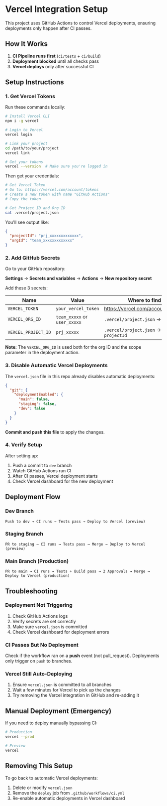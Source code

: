 # Vercel Integration Setup

This project uses GitHub Actions to control Vercel deployments, ensuring deployments only happen after CI passes.

## How It Works

1. **CI Pipeline runs first** (`ci/tests` + `ci/build`)
2. **Deployment blocked** until all checks pass
3. **Vercel deploys** only after successful CI

## Setup Instructions

### 1. Get Vercel Tokens

Run these commands locally:

```bash
# Install Vercel CLI
npm i -g vercel

# Login to Vercel
vercel login

# Link your project
cd /path/to/your/project
vercel link

# Get your tokens
vercel --version  # Make sure you're logged in
```

Then get your credentials:

```bash
# Get Vercel Token
# Go to: https://vercel.com/account/tokens
# Create a new token with name "GitHub Actions"
# Copy the token

# Get Project ID and Org ID
cat .vercel/project.json
```

You'll see output like:
```json
{
  "projectId": "prj_xxxxxxxxxxxxx",
  "orgId": "team_xxxxxxxxxxxxx"
}
```

### 2. Add GitHub Secrets

Go to your GitHub repository:

**Settings** → **Secrets and variables** → **Actions** → **New repository secret**

Add these 3 secrets:

| Name | Value | Where to find |
|------|-------|---------------|
| `VERCEL_TOKEN` | `your_vercel_token` | https://vercel.com/account/tokens |
| `VERCEL_ORG_ID` | `team_xxxxx` or `user_xxxxx` | `.vercel/project.json` → `orgId` |
| `VERCEL_PROJECT_ID` | `prj_xxxxx` | `.vercel/project.json` → `projectId` |

**Note:** The `VERCEL_ORG_ID` is used both for the org ID and the scope parameter in the deployment action.

### 3. Disable Automatic Vercel Deployments

The `vercel.json` file in this repo already disables automatic deployments:

```json
{
  "git": {
    "deploymentEnabled": {
      "main": false,
      "staging": false,
      "dev": false
    }
  }
}
```

**Commit and push this file** to apply the changes.

### 4. Verify Setup

After setting up:

1. Push a commit to `dev` branch
2. Watch GitHub Actions run CI
3. After CI passes, Vercel deployment starts
4. Check Vercel dashboard for the new deployment

## Deployment Flow

### Dev Branch
```
Push to dev → CI runs → Tests pass → Deploy to Vercel (preview)
```

### Staging Branch
```
PR to staging → CI runs → Tests pass → Merge → Deploy to Vercel (preview)
```

### Main Branch (Production)
```
PR to main → CI runs → Tests + Build pass → 2 Approvals → Merge → Deploy to Vercel (production)
```

## Troubleshooting

### Deployment Not Triggering

1. Check GitHub Actions logs
2. Verify secrets are set correctly
3. Make sure `vercel.json` is committed
4. Check Vercel dashboard for deployment errors

### CI Passes But No Deployment

Check if the workflow ran on a **push** event (not pull_request).
Deployments only trigger on `push` to branches.

### Vercel Still Auto-Deploying

1. Ensure `vercel.json` is committed to all branches
2. Wait a few minutes for Vercel to pick up the changes
3. Try removing the Vercel integration in GitHub and re-adding it

## Manual Deployment (Emergency)

If you need to deploy manually bypassing CI:

```bash
# Production
vercel --prod

# Preview
vercel
```

## Removing This Setup

To go back to automatic Vercel deployments:

1. Delete or modify `vercel.json`
2. Remove the `deploy` job from `.github/workflows/ci.yml`
3. Re-enable automatic deployments in Vercel dashboard
